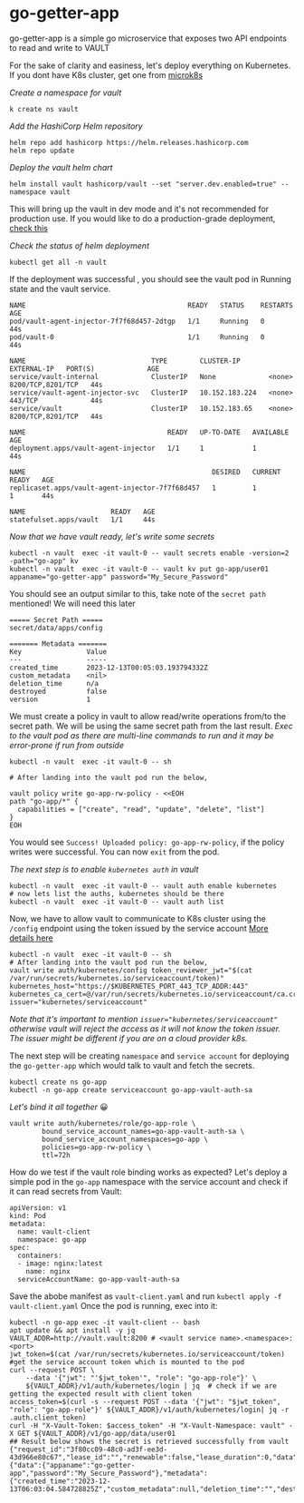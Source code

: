 # go-getter-app
go-getter-app is a simple go microservice that exposes two API endpoints to read and write to VAULT

For the sake of clarity and easiness, let's deploy everything on Kubernetes.
If you dont have K8s cluster, get one from [microk8s](https://microk8s.io/#install-microk8s)

_Create a namespace for vault_
```
k create ns vault 
```

_Add the HashiCorp Helm repository_
```
helm repo add hashicorp https://helm.releases.hashicorp.com
helm repo update
```

_Deploy the vault helm chart_
```
helm install vault hashicorp/vault --set "server.dev.enabled=true" --namespace vault
```
This will bring up the vault in dev mode and it's not recommended for production use. If you would like to do a production-grade deployment, [check this](https://developer.hashicorp.com/vault/tutorials/kubernetes/kubernetes-minikube-raft)

_Check the status of helm deployment_
```
kubectl get all -n vault
```

If the deployment was successful , you should see the vault pod in Running state and the vault service.
```
NAME                                        READY   STATUS    RESTARTS   AGE
pod/vault-agent-injector-7f7f68d457-2dtgp   1/1     Running   0          44s
pod/vault-0                                 1/1     Running   0          44s

NAME                               TYPE        CLUSTER-IP       EXTERNAL-IP   PORT(S)             AGE
service/vault-internal             ClusterIP   None             <none>        8200/TCP,8201/TCP   44s
service/vault-agent-injector-svc   ClusterIP   10.152.183.224   <none>        443/TCP             44s
service/vault                      ClusterIP   10.152.183.65    <none>        8200/TCP,8201/TCP   44s

NAME                                   READY   UP-TO-DATE   AVAILABLE   AGE
deployment.apps/vault-agent-injector   1/1     1            1           44s

NAME                                              DESIRED   CURRENT   READY   AGE
replicaset.apps/vault-agent-injector-7f7f68d457   1         1         1       44s

NAME                     READY   AGE
statefulset.apps/vault   1/1     44s
```

_Now that we have vault ready, let's write some secrets_ 
```
kubectl -n vault  exec -it vault-0 -- vault secrets enable -version=2 -path="go-app" kv
kubectl -n vault  exec -it vault-0 -- vault kv put go-app/user01 appaname="go-getter-app" password="My_Secure_Password" 
```

You should see an output similar to this, take note of the `secret path` mentioned! We will need this later
```
===== Secret Path =====
secret/data/apps/config

======= Metadata =======
Key                Value
---                -----
created_time       2023-12-13T00:05:03.193794332Z
custom_metadata    <nil>
deletion_time      n/a
destroyed          false
version            1
```

We must create a policy in vault to allow read/write operations from/to the secret path. We will be using the same secret path from the last result. 
_Exec to the vault pod as there are multi-line commands to run and it may be error-prone if run from outside_
```
kubectl -n vault  exec -it vault-0 -- sh

# After landing into the vault pod run the below,

vault policy write go-app-rw-policy - <<EOH
path "go-app/*" {
  capabilities = ["create", "read", "update", "delete", "list"]
}
EOH
```
You would see `Success! Uploaded policy: go-app-rw-policy`, if the policy writes were successful. You can now `exit` from the pod.

_The next step is to enable `kubernetes auth` in vault_ 
```
kubectl -n vault  exec -it vault-0 -- vault auth enable kubernetes
# now lets list the auths, kubernetes should be there
kubectl -n vault  exec -it vault-0 -- vault auth list
```

Now, we have to allow vault to communicate to K8s cluster using the `/config` endpoint using the token issued by the service account  [More details here](https://developer.hashicorp.com/vault/docs/auth/kubernetes)
```
kubectl -n vault  exec -it vault-0 -- sh
# After landing into the vault pod run the below,
vault write auth/kubernetes/config token_reviewer_jwt="$(cat /var/run/secrets/kubernetes.io/serviceaccount/token)" kubernetes_host="https://$KUBERNETES_PORT_443_TCP_ADDR:443" kubernetes_ca_cert=@/var/run/secrets/kubernetes.io/serviceaccount/ca.crt issuer="kubernetes/serviceaccount"
```
_Note that it's important to mention `issuer="kubernetes/serviceaccount"` otherwise vault will reject the access as it will not know the token issuer. The issuer might be different if you are on a cloud provider k8s._ 

The next step will be creating `namespace` and `service account` for deploying the `go-getter-app` which would talk to vault and fetch the secrets.
```
kubectl create ns go-app
kubectl -n go-app create serviceaccount go-app-vault-auth-sa
```

_Let's bind it all together_ 😀
```
vault write auth/kubernetes/role/go-app-role \
        bound_service_account_names=go-app-vault-auth-sa \
        bound_service_account_namespaces=go-app \
        policies=go-app-rw-policy \
        ttl=72h
```

How do we test if the vault role binding works as expected? Let's deploy a simple pod in the `go-app` namespace with the service account and check if it can read secrets from Vault:

```
apiVersion: v1
kind: Pod
metadata:
  name: vault-client
  namespace: go-app
spec:
  containers:
  - image: nginx:latest
    name: nginx
  serviceAccountName: go-app-vault-auth-sa

```
Save the abobe manifest as `vault-client.yaml` and run `kubectl apply -f vault-client.yaml`
Once the pod is running, exec into it:
```
kubectl -n go-app exec -it vault-client -- bash
apt update && apt install -y jq
VAULT_ADDR=http://vault.vault:8200 # <vault service name>.<namespace>:<port>
jwt_token=$(cat /var/run/secrets/kubernetes.io/serviceaccount/token) #get the service account token which is mounted to the pod
curl --request POST \
    --data '{"jwt": "'$jwt_token'", "role": "go-app-role"}' \
    ${VAULT_ADDR}/v1/auth/kubernetes/login | jq  # check if we are getting the expected result with client token
access_token=$(curl -s --request POST --data '{"jwt": "$jwt_token", "role": "go-app-role"}' ${VAULT_ADDR}/v1/auth/kubernetes/login| jq -r .auth.client_token)
curl -H "X-Vault-Token: $access_token" -H "X-Vault-Namespace: vault" -X GET ${VAULT_ADDR}/v1/go-app/data/user01
## Result below shows the secret is retrieved successfully from vault
{"request_id":"3f80cc09-48c0-ad3f-ee3d-43d966e80c67","lease_id":"","renewable":false,"lease_duration":0,"data":{"data":{"appaname":"go-getter-app","password":"My_Secure_Password"},"metadata":{"created_time":"2023-12-13T06:03:04.584728825Z","custom_metadata":null,"deletion_time":"","destroyed":false,"version":4}},"wrap_info":null,"warnings":null,"auth":null}

```


